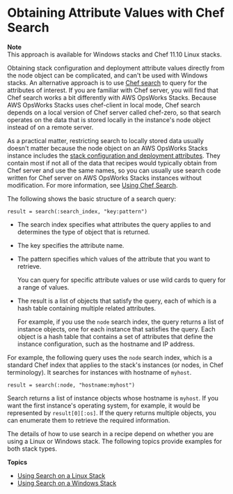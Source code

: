 # Obtaining Attribute Values with Chef Search<a name="cookbooks-101-opsworks-opsworks-stack-config-search"></a>

**Note**  
This approach is available for Windows stacks and Chef 11\.10 Linux stacks\.

Obtaining stack configuration and deployment attribute values directly from the node object can be complicated, and can't be used with Windows stacks\. An alternative approach is to use [Chef search](http://docs.chef.io/chef_search.html) to query for the attributes of interest\. If you are familiar with Chef server, you will find that Chef search works a bit differently with AWS OpsWorks Stacks\. Because AWS OpsWorks Stacks uses chef\-client in local mode, Chef search depends on a local version of Chef server called chef\-zero, so that search operates on the data that is stored locally in the instance's node object instead of on a remote server\.

As a practical matter, restricting search to locally stored data usually doesn't matter because the node object on an AWS OpsWorks Stacks instance includes the [stack configuration and deployment attributes](workingcookbook-json.md)\. They contain most if not all of the data that recipes would typically obtain from Chef server and use the same names, so you can usually use search code written for Chef server on AWS OpsWorks Stacks instances without modification\. For more information, see [Using Chef Search](workingcookbook-chef11-10.md#workingcookbook-chef11-10-search)\.

The following shows the basic structure of a search query:

```
result = search(:search_index, "key:pattern")
```
+ The search index specifies what attributes the query applies to and determines the type of object that is returned\.
+ The key specifies the attribute name\.
+ The pattern specifies which values of the attribute that you want to retrieve\.

  You can query for specific attribute values or use wild cards to query for a range of values\.
+ The result is a list of objects that satisfy the query, each of which is a hash table containing multiple related attributes\.

  For example, if you use the `node` search index, the query returns a list of instance objects, one for each instance that satisfies the query\. Each object is a hash table that contains a set of attributes that define the instance configuration, such as the hostname and IP address\.

For example, the following query uses the `node` search index, which is a standard Chef index that applies to the stack's instances \(or nodes, in Chef terminology\)\. It searches for instances with hostname of `myhost`\.

```
result = search(:node, "hostname:myhost")
```

Search returns a list of instance objects whose hostname is `myhost`\. If you want the first instance's operating system, for example, it would be represented by `result[0][:os]`\. If the query returns multiple objects, you can enumerate them to retrieve the required information\.

The details of how to use search in a recipe depend on whether you are using a Linux or Windows stack\. The following topics provide examples for both stack types\.

**Topics**
+ [Using Search on a Linux Stack](cookbooks-101-opsworks-opsworks-stack-config-search-linux.md)
+ [Using Search on a Windows Stack](cookbooks-101-opsworks-opsworks-stack-config-search-windows.md)